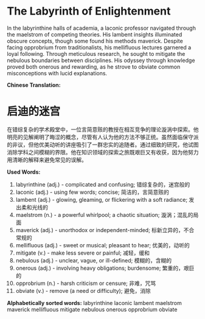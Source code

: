 # The Labyrinth of Enlightenment

In the labyrinthine halls of academia, a laconic professor navigated through the maelstrom of competing theories. His lambent insights illuminated obscure concepts, though some found his methods maverick. Despite facing opprobrium from traditionalists, his mellifluous lectures garnered a loyal following. Through meticulous research, he sought to mitigate the nebulous boundaries between disciplines. His odyssey through knowledge proved both onerous and rewarding, as he strove to obviate common misconceptions with lucid explanations.

**Chinese Translation:**
# 启迪的迷宫

在错综复杂的学术殿堂中，一位言简意赅的教授在相互竞争的理论漩涡中探索。他明亮的见解阐明了晦涩的概念，尽管有人认为他的方法不够正统。虽然面临保守派的非议，但他优美动听的讲座吸引了一群忠实的追随者。通过细致的研究，他试图消除学科之间模糊的界限。他在知识领域的探索之旅既艰巨又有收获，因为他努力用清晰的解释来避免常见的误解。

**Used Words:**
1. labyrinthine (adj.) - complicated and confusing; 错综复杂的，迷宫般的
2. laconic (adj.) - using few words; concise; 简洁的，言简意赅的
3. lambent (adj.) - glowing, gleaming, or flickering with a soft radiance; 发出柔和光线的
4. maelstrom (n.) - a powerful whirlpool; a chaotic situation; 漩涡；混乱的局面
5. maverick (adj.) - unorthodox or independent-minded; 标新立异的，不合常规的
6. mellifluous (adj.) - sweet or musical; pleasant to hear; 优美的，动听的
7. mitigate (v.) - make less severe or painful; 减轻，缓和
8. nebulous (adj.) - unclear, vague, or ill-defined; 模糊的，含糊的
9. onerous (adj.) - involving heavy obligations; burdensome; 繁重的，艰巨的
10. opprobrium (n.) - harsh criticism or censure; 非难，咒骂
11. obviate (v.) - remove (a need or difficulty); 避免，消除

**Alphabetically sorted words:**
labyrinthine
laconic
lambent
maelstrom
maverick
mellifluous
mitigate
nebulous
onerous
opprobrium
obviate
